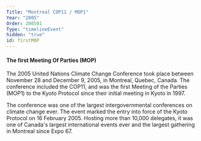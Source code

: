 ```yaml
---
Title: "Montreal COP11 / MOP1"
Year: "2005"
Order: 200501
Type: "timelineEvent"
hidden: "true"
id: firstMOP
---
```


#### The first Meeting Of Parties (MOP)

The 2005 United Nations Climate Change Conference took place between November 28 and December 9, 2005, in Montreal, Quebec, Canada. The conference included the COP11, and was the first Meeting of the Parties (MOP1) to the Kyoto Protocol since their initial meeting in Kyoto in 1997.

The conference was one of the largest intergovernmental conferences on climate change ever. The event marked the entry into force of the Kyoto Protocol on 16 February 2005. Hosting more than 10,000 delegates, it was one of Canada's largest international events ever and the largest gathering in Montreal since Expo 67.